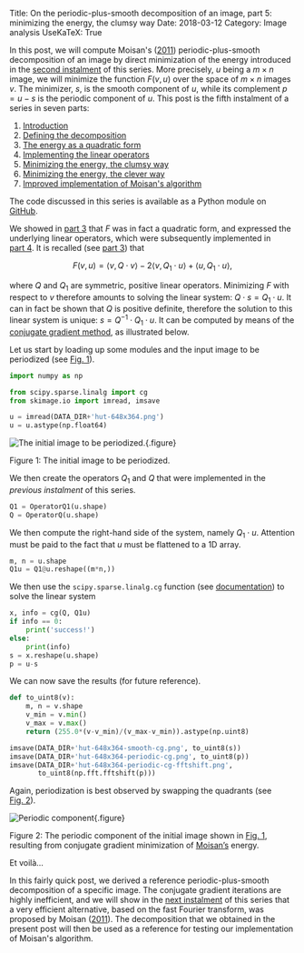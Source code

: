 Title: On the periodic-plus-smooth decomposition of an image, part 5: minimizing the energy, the clumsy way
Date: 2018-03-12
Category: Image analysis
UseKaTeX: True

In this post, we will compute Moisan's
([2011](https://doi.org/10.1007/s10851-010-0227-1)) periodic-plus-smooth
decomposition of an image by direct minimization of the energy introduced in the
[second
instalment]({filename}20180219-On_the_periodic-plus-smooth_decomposition_of_an_image-02.md)
of this series. More precisely, $u$ being a $m\times n$ image, we will minimize
the function $F(v, u)$ over the space of $m\times n$ images $v$. The minimizer,
$s$, is the smooth component of $u$, while its complement $p=u-s$ is the
periodic component of $u$. This post is the fifth instalment of a series in
seven parts:

1. [Introduction]({filename}20180212-On_the_periodic-plus-smooth_decomposition_of_an_image-01.md)
2. [Defining the decomposition]({filename}20180219-On_the_periodic-plus-smooth_decomposition_of_an_image-02.md)
3. [The energy as a quadratic form]({filename}20180226-On_the_periodic-plus-smooth_decomposition_of_an_image-03.md)
4. [Implementing the linear operators]({filename}20180305-On_the_periodic-plus-smooth_decomposition_of_an_image-04.md)
5. [Minimizing the energy, the clumsy way]({filename}20180312-On_the_periodic-plus-smooth_decomposition_of_an_image-05.md)
6. [Minimizing the energy, the clever way]({filename}20180319-On_the_periodic-plus-smooth_decomposition_of_an_image-06.md)
7. [Improved implementation of Moisan's algorithm]({filename}20180326-On_the_periodic-plus-smooth_decomposition_of_an_image-07.md)

The code discussed in this series is available as a Python module on [GitHub](https://github.com/sbrisard/moisan2011).

We showed in [part 3]({filename}20180226-On_the_periodic-plus-smooth_decomposition_of_an_image-03.md) that $F$ was in fact a quadratic form, and expressed the
underlying linear operators, which were subsequently implemented in [part 4]({filename}20180305-On_the_periodic-plus-smooth_decomposition_of_an_image-04.md). It
is recalled (see [part 3]({filename}20180226-On_the_periodic-plus-smooth_decomposition_of_an_image-03.md)) that

$$F(v, u)=\langle v, Q\cdot v\rangle-2\langle v, Q_1\cdot u\rangle+\langle u, Q_1\cdot u\rangle,$$

where $Q$ and $Q_1$ are symmetric, positive linear operators. Minimizing $F$
with respect to $v$ therefore amounts to solving the linear system: $Q\cdot
s=Q_1\cdot u$. It can in fact be shown that $Q$ is positive definite, therefore
the solution to this linear system is unique: $s=Q^{-1}\cdot Q_1\cdot u$. It can
be computed by means of the [conjugate gradient
method](https://en.wikipedia.org/wiki/Conjugate_gradient_method), as illustrated
below.

Let us start by loading up some modules and the input image to be periodized
(see [Fig. 1](#fig01)).

```python
import numpy as np

from scipy.sparse.linalg import cg
from skimage.io import imread, imsave

u = imread(DATA_DIR+'hut-648x364.png')
u = u.astype(np.float64)
```

<a name="fig01"></a>
![The initial image to be periodized.]({static}On_the_periodic-plus-smooth_decomposition_of_an_image/hut-648x364.png){.figure}

<figcaption>Figure&nbsp;1:&nbsp;The initial image to be periodized.</figcaption>

We then create the operators $Q_1$ and $Q$ that were implemented in the
*previous instalment* of this series.

```python
Q1 = OperatorQ1(u.shape)
Q = OperatorQ(u.shape)
```

We then compute the right-hand side of the system, namely $Q_1\cdot
u$. Attention must be paid to the fact that $u$ must be flattened to a 1D array.

```python
m, n = u.shape
Q1u = Q1@u.reshape((m*n,))
```

We then use the `scipy.sparse.linalg.cg` function (see
[documentation](https://docs.scipy.org/doc/scipy/reference/generated/scipy.sparse.linalg.cg.html#scipy.sparse.linalg.cg))
to solve the linear system

```python
x, info = cg(Q, Q1u)
if info == 0:
    print('success!')
else:
    print(info)
s = x.reshape(u.shape)
p = u-s
```

We can now save the results (for future reference).

```python
def to_uint8(v):
    m, n = v.shape
    v_min = v.min()
    v_max = v.max()
    return (255.0*(v-v_min)/(v_max-v_min)).astype(np.uint8)

imsave(DATA_DIR+'hut-648x364-smooth-cg.png', to_uint8(s))
imsave(DATA_DIR+'hut-648x364-periodic-cg.png', to_uint8(p))
imsave(DATA_DIR+'hut-648x364-periodic-cg-fftshift.png',
       to_uint8(np.fft.fftshift(p)))
```

Again, periodization is best observed by swapping the quadrants (see
[Fig. 2](#fig02)).

<a name="fig02"></a>
![Periodic component]({static}On_the_periodic-plus-smooth_decomposition_of_an_image/hut-648x364-periodic-cg-fftshift.png){.figure}

<figcaption>Figure&nbsp;2:&nbsp;The periodic component of the initial image shown in <a href="#fig01">Fig.&nbsp;1</a>, resulting from conjugate gradient minimization of <a href="https://doi.org/10.1007/s10851-010-0227-1">Moisan’s</a> energy.</figcaption>

Et voilà…

In this fairly quick post, we derived a reference periodic-plus-smooth
decomposition of a specific image. The conjugate gradient iterations are highly
inefficient, and we will show in the [next
instalment]({filename}20180319-On_the_periodic-plus-smooth_decomposition_of_an_image-06.md)
of this series that a very efficient alternative, based on the fast Fourier
transform, was proposed by Moisan
([2011](https://doi.org/10.1007/s10851-010-0227-1)). The decomposition that we
obtained in the present post will then be used as a reference for testing our
implementation of Moisan's algorithm.

<!-- Local Variables: -->
<!-- fill-column: 80 -->
<!-- End: -->

